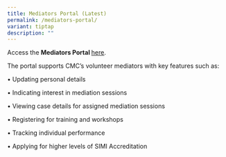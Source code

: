 ```yaml
---
title: Mediators Portal (Latest)
permalink: /mediators-portal/
variant: tiptap
description: ""
---
```

<p>Access the <strong>Mediators Portal </strong><a href="https://eservices.mlaw.gov.sg/cmc/mediatorsportal/login" rel="noopener noreferrer nofollow" target="_blank"><u>here</u></a>.</p>
<p></p>
<p>The portal supports CMC’s volunteer mediators with key features such as:</p>
<p>• Updating personal details</p>
<p></p>
<p>• Indicating interest in mediation sessions</p>
<p></p>
<p>• Viewing case details for assigned mediation sessions</p>
<p></p>
<p>• Registering for training and workshops</p>
<p></p>
<p>• Tracking individual performance</p>
<p></p>
<p>• Applying for higher levels of SIMI Accreditation</p>